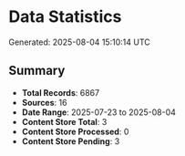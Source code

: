 # Data Statistics

Generated: 2025-08-04 15:10:14 UTC

## Summary

- **Total Records**: 6867
- **Sources**: 16
- **Date Range**: 2025-07-23 to 2025-08-04
- **Content Store Total**: 3
- **Content Store Processed**: 0
- **Content Store Pending**: 3
